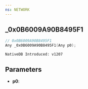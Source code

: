 ```yaml
---
ns: NETWORK
---
```

## _0x0B6009A90B8495F1

```c
// 0x0B6009A90B8495F1
Any _0x0B6009A90B8495F1(Any p0);
```

```
NativeDB Introduced: v1207
```

## Parameters
* **p0**:

